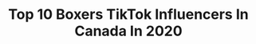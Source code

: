 ---
title: Top 10 Boxers TikTok Influencers In Canada In 2020
description: >-
  Find top boxers TikTok influencers in Canada in 2020. Most popular hashtags: #boxer #voiceover #canadian #fighter.
platform: TikTok
profiles:
  - username: "jayme.triumph"
    fullname: >-
      Jayme Triumph
    location: "Canada"
    followers: 4871
    engagement: 701
    commentsToLikes: 0.052784
    id: cka9m59v83y930i78vfywr66e
    verified: false
    hashtags: "#ecole, #manga, #fete, #jogging"
  - username: "jawknee.v"
    fullname: >-
      jawknee.v
    location: "Canada"
    followers: 72957
    engagement: 1141
    commentsToLikes: 0.007218
    id: ck7zo26abh3oh0j7860h3oyla
    verified: false
    hashtags: "#fighter, #mtlfitness, #mtlmoments, #514"
  - username: "packmentality"
    fullname: >-
      Nik
    location: "Canada"
    followers: 6663
    engagement: 1463
    commentsToLikes: 0.050002
    id: ck9ndea2fcrcw0j78rm7en8pu
    verified: false
    hashtags: "#happyending, #whytho, #sassymoodynasty, #primeminister"
  - username: "racheim29"
    fullname: >-
      Rachel
    location: "Canada"
    followers: 2000
    engagement: 642
    commentsToLikes: 0.044590
    id: ckaclzm8mhpj00i78j347p7td
    verified: false
    hashtags: "#learnfromme, #hair, #voiceover, #comedy"
  - username: "hhellomynameis"
    fullname: >-
      Rebekkkkah Schiffy
    location: "Canada"
    followers: 9639
    engagement: 1899
    commentsToLikes: 0.012350
    id: ck8kg10qqghpt0j78oj489tib
    verified: false
    hashtags: "#skate, #mentalhealth, #poorthing, #funny"
  - username: "moniquefifoot"
    fullname: >-
      MoniQue Fifoot
    location: "Canada"
    followers: 5409
    engagement: 469
    commentsToLikes: 0.045674
    id: ck8071gl9nvuw0j7885lxci14
    verified: false
    hashtags: "#edomton, #sendit, #boxer, #dog"
  - username: "zonedmma"
    fullname: >-
      ZonedMMA
    location: "Canada"
    followers: 2551
    engagement: 336
    commentsToLikes: 0.042031
    id: ck9jwfjtnwbns0j78pi4osn3u
    verified: false
    hashtags: "#smile, #mysticmac, #champion, #siblings"
  - username: "exclusivelyexpensive"
    fullname: >-
      ExclusivelyExpensive
    location: "Canada"
    followers: 9473
    engagement: 717
    commentsToLikes: 0.020316
    id: ck9nde92zcr510j78eyw5n8ar
    verified: false
    hashtags: "#fypchallenge, #jamesharden, #liluzivert, #lasvegas"
  - username: "dtmuniversal"
    fullname: >-
      dtmuniversal
    location: "Canada"
    followers: 58261
    engagement: 378
    commentsToLikes: 0.007882
    id: ck98qu8127obu0j78lyi5aa0i
    verified: false
    hashtags: "#couplegoals, #grappling, #taiji, #gameofdeath"
  - username: "cargodrift"
    fullname: >-
      CARGODRIFT
    location: "Canada"
    followers: 9556
    engagement: 2400
    commentsToLikes: 0.225062
    id: ck8qix2b2atgf0j78m245gg1o
    verified: false
    hashtags: "#rickydesktop, #chevy, #fordtruck, #jdmtuna"
---